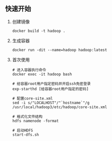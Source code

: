 ## 快速开始

1. 创建镜像
   ```
   docker build -t hadoop .
   ```

1. 生成容器
   ```
   docker run -dit --name=hadoop hadoop:latest
   ```

1. 首次使用
   ```
   # 进入容器执行命令
   docker exec -it hadoop bash
   
   # 给容器root用户指定密码并开启ssh免密登录
   exp-starthd [给容器root用户指定的密码]
   
   # 配置core-site.xml
   sed -i s/"LOCALHOST"/"`hostname`"/g /usr/local/hadoop3/etc/hadoop/core-site.xml
   
   # 格式化文件结构
   hdfs namenode -format
   
   # 启动HDFS
   start-dfs.sh
   ```
